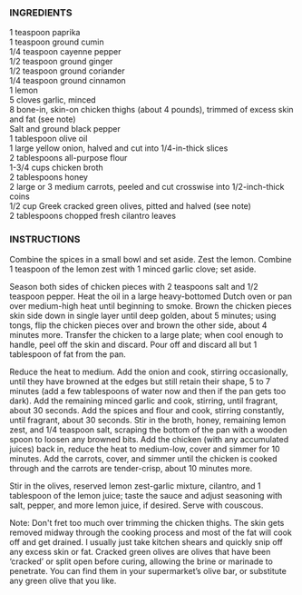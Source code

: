 ### INGREDIENTS

1 teaspoon paprika <br />
1 teaspoon ground cumin <br />
1/4 teaspoon cayenne pepper <br />
1/2 teaspoon ground ginger <br />
1/2 teaspoon ground coriander <br />
1/4 teaspoon ground cinnamon <br />
1 lemon <br />
5 cloves garlic, minced <br />
8 bone-in, skin-on chicken thighs (about 4 pounds), trimmed of excess skin and fat (see note) <br />
Salt and ground black pepper <br />
1 tablespoon olive oil <br />
1 large yellow onion, halved and cut into 1/4-in-thick slices <br />
2 tablespoons all-purpose flour <br />
1-3/4 cups chicken broth <br />
2 tablespoons honey <br />
2 large or 3 medium carrots, peeled and cut crosswise into 1/2-inch-thick coins <br />
1/2 cup Greek cracked green olives, pitted and halved (see note) <br />
2 tablespoons chopped fresh cilantro leaves

### INSTRUCTIONS

Combine the spices in a small bowl and set aside. Zest the lemon. Combine 1 teaspoon of the lemon zest with 1 minced garlic clove; set aside.

Season both sides of chicken pieces with 2 teaspoons salt and 1/2 teaspoon pepper. Heat the oil in a large heavy-bottomed Dutch oven or pan over 
medium-high heat until beginning to smoke. Brown the chicken pieces skin side down in single layer until deep golden, about 5 minutes; using tongs, 
flip the chicken pieces over and brown the other side, about 4 minutes more. Transfer the chicken to a large plate; when cool enough to handle, peel 
off the skin and discard. Pour off and discard all but 1 tablespoon of fat from the pan.

Reduce the heat to medium. Add the onion and cook, stirring occasionally, until they have browned at the edges but still retain their shape, 
5 to 7 minutes (add a few tablespoons of water now and then if the pan gets too dark). Add the remaining minced garlic and cook, stirring, 
until fragrant, about 30 seconds. Add the spices and flour and cook, stirring constantly, until fragrant, about 30 seconds. Stir in the broth, 
honey, remaining lemon zest, and 1/4 teaspoon salt, scraping the bottom of the pan with a wooden spoon to loosen any browned bits. 
Add the chicken (with any accumulated juices) back in, reduce the heat to medium-low, cover and simmer for 10 minutes.
Add the carrots, cover, and simmer until the chicken is cooked through and the carrots are tender-crisp, about 10 minutes more.
  
Stir in the olives, reserved lemon zest-garlic mixture, cilantro, and 1 tablespoon of the lemon juice; taste the sauce and adjust seasoning with 
salt, pepper, and more lemon juice, if desired. Serve with couscous.
 
Note: Don't fret too much over trimming the chicken thighs. The skin gets removed midway through the cooking process and most of the fat will cook 
off and get drained. I usually just take kitchen shears and quickly snip off any excess skin or fat. Cracked green olives are olives that have 
been ‘cracked’ or split open before curing, allowing the brine or marinade to penetrate. You can find them in your supermarket’s olive bar, or 
substitute any green olive that you like.
